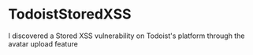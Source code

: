 # TodoistStoredXSS
I discovered a Stored XSS vulnerability on Todoist's platform through the avatar upload feature
